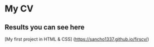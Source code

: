 # My CV

## Results you can see here

[My first project in HTML & CSS] (https://sancho1337.github.io/firscv/)
